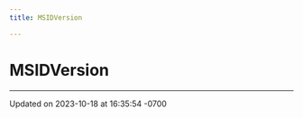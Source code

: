 ```yaml
---
title: MSIDVersion

---
```


# MSIDVersion





-------------------------------

Updated on 2023-10-18 at 16:35:54 -0700